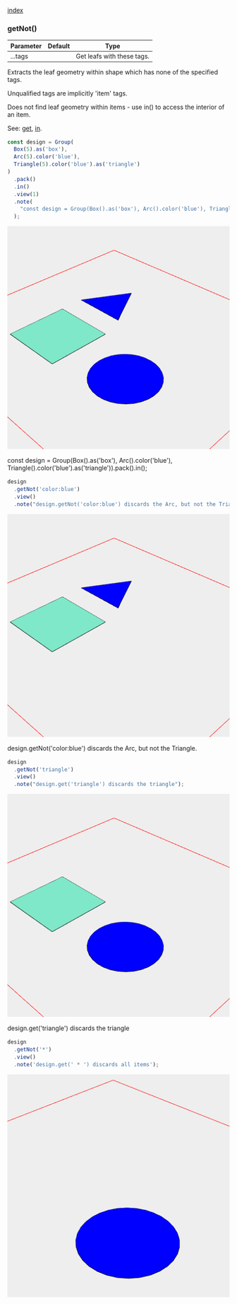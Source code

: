 [index](../../nb/api/index.md)
### getNot()
Parameter|Default|Type
---|---|---
|...tags||Get leafs with these tags.

Extracts the leaf geometry within shape which has none of the specified tags.

Unqualified tags are implicitly 'item' tags.

Does not find leaf geometry within items - use in() to access the interior of an item.

See: [get](https://raw.githubusercontent.com/jsxcad/JSxCAD/master/nb/api/getNot.nb), [in](https://raw.githubusercontent.com/jsxcad/JSxCAD/master/nb/api/in.nb).

```JavaScript
const design = Group(
  Box(5).as('box'),
  Arc(5).color('blue'),
  Triangle(5).color('blue').as('triangle')
)
  .pack()
  .in()
  .view(1)
  .note(
    "const design = Group(Box().as('box'), Arc().color('blue'), Triangle().color('blue').as('triangle')).pack().in();"
  );
```

![Image](getNot.md.design_1.png)

const design = Group(Box().as('box'), Arc().color('blue'), Triangle().color('blue').as('triangle')).pack().in();

```JavaScript
design
  .getNot('color:blue')
  .view()
  .note("design.getNot('color:blue') discards the Arc, but not the Triangle.");
```

![Image](getNot.md.$2.png)

design.getNot('color:blue') discards the Arc, but not the Triangle.

```JavaScript
design
  .getNot('triangle')
  .view()
  .note("design.get('triangle') discards the triangle");
```

![Image](getNot.md.$3.png)

design.get('triangle') discards the triangle

```JavaScript
design
  .getNot('*')
  .view()
  .note('design.get(' * ') discards all items');
```

![Image](getNot.md.$4.png)
